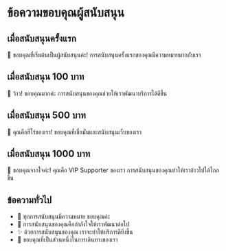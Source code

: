 # ข้อความขอบคุณผู้สนับสนุน

## เมื่อสนับสนุนครั้งแรก
🌟 ขอบคุณที่เริ่มต้นเป็นผู้สนับสนุนค่ะ! การสนับสนุนครั้งแรกของคุณมีความหมายมากกับเรา

## เมื่อสนับสนุน 100 บาท
🎉 ว้าว! ขอบคุณมากค่ะ การสนับสนุนของคุณช่วยให้เราพัฒนาบริการได้ดีขึ้น

## เมื่อสนับสนุน 500 บาท
💎 คุณคือฮีโร่ของเรา! ขอบคุณที่เชื่อมั่นและสนับสนุนเว็บของเรา

## เมื่อสนับสนุน 1000 บาท
👑 ขอบคุณจากใจค่ะ! คุณคือ VIP Supporter ของเรา การสนับสนุนของคุณทำให้เราก้าวไปได้ไกลขึ้น

## ข้อความทั่วไป
- 🙏 ทุกการสนับสนุนมีความหมาย ขอบคุณค่ะ
- 💝 การสนับสนุนของคุณคือกำลังใจให้เราพัฒนาต่อไป
- ✨ ด้วยการสนับสนุนของคุณ เราจะทำให้บริการดียิ่งขึ้น
- 🌈 ขอบคุณที่เป็นส่วนหนึ่งในการเดินทางของเรา